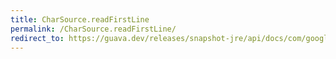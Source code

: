 ```yaml
---
title: CharSource.readFirstLine
permalink: /CharSource.readFirstLine/
redirect_to: https://guava.dev/releases/snapshot-jre/api/docs/com/google/common/io/CharSource.html#readFirstLine--
---
```

